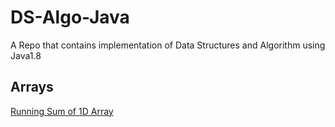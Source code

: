 # DS-Algo-Java

A Repo that contains implementation of Data Structures and Algorithm using Java1.8

## Arrays
[Running Sum of 1D Array](/src/Topic_wise_questions/Arrays/Running_Sum_of_1D_Array.java)
